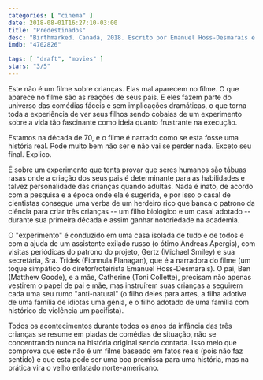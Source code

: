 ```yaml
---
categories: [ "cinema" ]
date: 2018-08-01T16:27:10-03:00
title: "Predestinados"
desc: "Birthmarked. Canadá, 2018. Escrito por Emanuel Hoss-Desmarais e Marc Tulin. Dirigido por Hoss-Desmarais. Com Matthew Goode, Toni Collette, Fionnula Flanagan."
imdb: "4702826"

tags: [ "draft", "movies" ]
stars: "3/5"
---
```

Este não é um filme sobre crianças. Elas mal aparecem no filme. O que aparece no filme são as reações de seus pais. E eles fazem parte do universo das comédias fáceis e sem implicações dramáticas, o que torna toda a experiência de ver seus filhos sendo cobaias de um experimento sobre a vida tão fascinante como ideia quanto frustrante na execução.

Estamos na década de 70, e o filme é narrado como se esta fosse uma história real. Pode muito bem não ser e não vai se perder nada. Exceto seu final. Explico.

É sobre um experimento que tenta provar que seres humanos são tábuas rasas onde a criação dos seus pais é determinante para as habilidades e talvez personalidade das crianças quando adultas. Nada é inato, de acordo com a pesquisa e a época onde ela é sugerida, e por isso o casal de cientistas consegue uma verba de um herdeiro rico que banca o patrono da ciência para criar três crianças -- um filho biológico e um casal adotado -- durante sua primeira década e assim ganhar notoriedade na academia.

O "experimento" é conduzido em uma casa isolada de tudo e de todos e com a ajuda de um assistente exilado russo (o ótimo Andreas Apergis), com visitas periódicas do patrono do projeto, Gertz (Michael Smiley) e sua secretária, Sra. Tridek (Fionnula Flanagan), que é a narradora do filme (um toque simpático do diretor/roteirista Emanuel Hoss-Desmarais). O pai, Ben (Matthew Goode), e a mãe, Catherine (Toni Collette), precisam não apenas vestirem o papel de pai e mãe, mas instruírem suas crianças a seguirem cada uma seu rumo "anti-natural" (o filho deles para artes, a filha adotiva de uma família de idiotas uma gênia, e o filho adotado de uma família com histórico de violência um pacifista).

Todos os acontecimentos durante todos os anos da infância das três crianças se resume em piadas de comédias de situação, não se concentrando nunca na história original sendo contada. Isso meio que comprova que este não é um filme baseado em fatos reais (pois não faz sentido) e que esta pode ser uma boa premissa para uma história, mas na prática vira o velho enlatado norte-americano.
